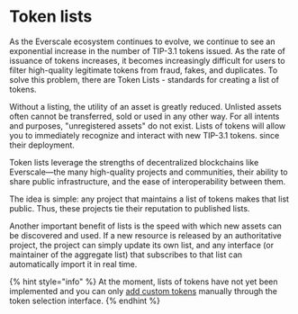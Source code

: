 # Token lists

As the Everscale ecosystem continues to evolve, we continue to see an exponential increase in the number of TIP-3.1 tokens issued. As the rate of issuance of tokens increases, it becomes increasingly difficult for users to filter high-quality legitimate tokens from fraud, fakes, and duplicates. To solve this problem, there are Token Lists - standards for creating a list of tokens.

Without a listing, the utility of an asset is greatly reduced. Unlisted assets often cannot be transferred, sold or used in any other way. For all intents and purposes, "unregistered assets" do not exist. Lists of tokens will allow you to immediately recognize and interact with new TIP-3.1 tokens. since their deployment.

Token lists leverage the strengths of decentralized blockchains like Everscale—the many high-quality projects and communities, their ability to share public infrastructure, and the ease of interoperability between them.

The idea is simple: any project that maintains a list of tokens makes that list public. Thus, these projects tie their reputation to published lists.

Another important benefit of lists is the speed with which new assets can be discovered and used. If a new resource is released by an authoritative project, the project can simply update its own list, and any interface (or maintainer of the aggregate list) that subscribes to that list can automatically import it in real time.

{% hint style="info" %}
At the moment, lists of tokens have not yet been implemented and you can only [add custom tokens](../how-to/add-custom-token.md) manually through the token selection interface.
{% endhint %}
